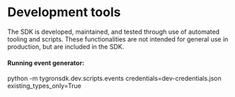# Development tools

The SDK is developed, maintained, and tested through use of automated tooling and scripts. These functionalities are not intended for general use in production, but are included in the SDK.

#### Running event generator:
python -m tygronsdk.dev.scripts.events credentials=dev-credentials.json existing_types_only=True